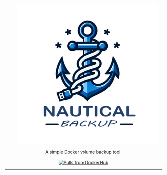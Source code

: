<p style="text-align: center; margin-left: 1.6rem;">
  <img alt="Logo" src="/media/Logo-transparent.png" width="450" />
</p>

<p align="center">
   A simple Docker volume backup tool.
  <br/><br/>
  <a href="https://hub.docker.com/r/minituff/nautical-backup">
    <img alt="Pulls from DockerHub" src="https://img.shields.io/docker/pulls/minituff/nautical-backup?logo=docker" />
  </a>
</p>

---
<br>


